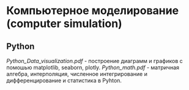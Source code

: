 # Компьютерное моделирование (computer simulation)

## Python
*Python_Data_visualization.pdf* - построение диаграмм и графиков с помошью matplotlib, seaborn, plotly.
*Python_math.pdf* - матричная алгебра, интерполяция, численное интегрирование и дифференцирование и статистика в Pyhton. 
